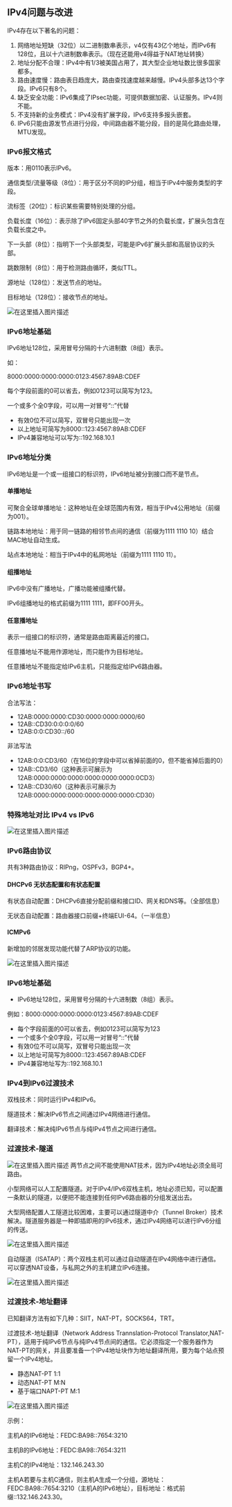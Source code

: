 ## IPv4问题与改进


IPv4存在以下著名的问题：

1. 网络地址短缺（32位）以二进制数串表示，v4仅有43亿个地址，而IPv6有128位，且以十六进制数串表示。（现在还能用v4得益于NAT地址转换）
2. 地址分配不合理：IPv4中有1/3被美国占用了，其大型企业地址数比很多国家都多。
3. 路由速度慢：路由表日趋庞大，路由查找速度越来越慢。IPv4头部多达13个字段。IPv6只有8个。
4. 缺乏安全功能：IPv6集成了IPsec功能，可提供数据加密、认证服务。IPv4则不能。
5. 不支持新的业务模式：IPv4没有扩展字段，IPv6支持多报头嵌套。
6. IPv6只能由源发节点进行分段，中间路由器不能分段，目的是简化路由处理，MTU发现。



### IPv6报文格式


版本：用0110表示IPv6。

通信类型/流量等级（8位）：用于区分不同的IP分组，相当于IPv4中服务类型的字段。

流标签（20位）：标识某些需要特别处理的分组。

负载长度（16位）：表示除了IPv6固定头部40字节之外的负载长度，扩展头包含在负载长度之中。

下一头部（8位）：指明下一个头部类型，可能是IPv6扩展头部和高层协议的头部。

跳数限制（8位）：用于检测路由循环，类似TTL。

源地址（128位）：发送节点的地址。

目标地址（128位）：接收节点的地址。

![在这里插入图片描述](https://i-blog.csdnimg.cn/blog_migrate/26ed97552aadae0cbfac3519827c82c8.png#pic_center)



### IPv6地址基础

IPv6地址128位，采用冒号分隔的十六进制数（8组）表示。

如：

8000:0000:0000:0000:0123:4567:89AB:CDEF

每个字段前面的0可以省去，例如0123可以简写为123。

一个或多个全0字段，可以用一对冒号“::”代替

- 有效0位不可以简写，双冒号只能出现一次
- 以上地址可简写为8000::123:4567:89AB:CDEF
- IPv4兼容地址可以写为::192.168.10.1


### IPv6地址分类

IPv6地址是一个或一组接口的标识符，IPv6地址被分到接口而不是节点。

#### 单播地址

可聚合全球单播地址：这种地址在全球范围内有效，相当于IPv4公用地址（前缀为001）。

链路本地地址：用于同一链路的相邻节点间的通信（前缀为1111 1110 10）结合MAC地址自动生成。

站点本地地址：相当于IPv4中的私网地址（前缀为1111 1110 11）。


#### 组播地址

IPv6中没有广播地址，广播功能被组播代替。

IPv6组播地址的格式前缀为1111 1111，即FF00开头。


#### 任意播地址

表示一组接口的标识符，通常是路由距离最近的接口。

任意播地址不能用作源地址，而只能作为目标地址。

任意播地址不能指定给IPv6主机，只能指定给IPv6路由器。


### IPv6地址书写


合法写法：

- 12AB:0000:0000:CD30:0000:0000:0000/60
- 12AB::CD30:0:0:0:0/60
- 12AB:0:0:CD30::/60

非法写法

- 12AB:0:0:CD3/60（在16位的字段中可以省掉前面的0，但不能省掉后面的0）
- 12AB::CD3/60（这种表示可展示为12AB:0000:0000:0000:0000:0000:0000:0CD3）
- 12AB::CD30/60（这种表示可展示为12AB:0000:0000:0000:0000:0000:0000:CD30）


### 特殊地址对比 IPv4 vs IPv6


![在这里插入图片描述](https://i-blog.csdnimg.cn/blog_migrate/15da98ce200fa4fd897c6b3f3bb9e062.png#pic_center)
### IPv6路由协议

共有3种路由协议：RIPng，OSPFv3，BGP4+。

#### DHCPv6 无状态配置和有状态配置

有状态自动配置：DHCPv6直接分配前缀和接口ID、网关和DNS等。（全部信息）

无状态自动配置：路由器接口前缀+终端EUI-64。（一半信息）

#### ICMPv6

新增加的邻居发现功能代替了ARP协议的功能。

![在这里插入图片描述](https://i-blog.csdnimg.cn/blog_migrate/d9423af5d536f27e8368805455f654aa.png)

### IPv6地址基础

- IPv6地址128位，采用冒号分隔的十六进制数（8组）表示。

例如：8000:0000:0000:0000:0123:4567:89AB:CDEF

- 每个字段前面的0可以省去，例如0123可以简写为123
- 一个或多个全0字段，可以用一对冒号“::”代替
- 有效0位不可以简写，双冒号只能出现一次
- 以上地址可简写为8000::123:4567:89AB:CDEF
- IPv4兼容地址写为::192.168.10.1



### IPv4到IPv6过渡技术

双栈技术：同时运行IPv4和IPv6。

隧道技术：解决IPv6节点之间通过IPv4网络进行通信。

翻译技术：解决纯IPv6节点与纯IPv4节点之间进行通信。

### 过渡技术-隧道

![在这里插入图片描述](https://i-blog.csdnimg.cn/blog_migrate/f681d5a621f0d1dbd53b4e9e4f5d4b4c.png)
两节点之间不能使用NAT技术，因为IPv4地址必须全局可路由。

小型网络可以人工配置隧道。对于IPv4/IPv6双栈主机，地址必须已知，可以配置一条默认的隧道，以便把不能连接到任何IPv6路由器的分组发送出去。

大型网络配置人工隧道比较困难，主要可以通过隧道中介（Tunnel Broker）技术解决。隧道服务器是一种即插即用的IPv6技术，通过IPv4网络可以进行IPv6分组的传送。

![在这里插入图片描述](https://i-blog.csdnimg.cn/blog_migrate/a60341b9561b9780e8736742af11bf9b.png)

自动隧道（ISATAP）：两个双栈主机可以通过自动隧道在IPv4网络中进行通信。可以穿透NAT设备，与私网之外的主机建立IPv6连接。

![在这里插入图片描述](https://i-blog.csdnimg.cn/blog_migrate/9125e5326e68b7b542b079cdbbe06499.png)


### 过渡技术-地址翻译

已知翻译方法有如下几种：SIIT，NAT-PT，SOCKS64，TRT。

过渡技术-地址翻译（Network Address Trannslation-Protocol Translator,NAT-PT），适用于纯IPv6节点与纯IPv4节点间的通信。它必须指定一个服务器作为NAT-PT的网关，并且要准备一个IPv4地址块作为地址翻译所用，要为每个站点预留一个IPv4地址。


- 静态NAT-PT 1:1
- 动态NAT-PT M:N
- 基于端口NAPT-PT M:1

![在这里插入图片描述](https://i-blog.csdnimg.cn/blog_migrate/049f50f181e00b19116e0865ab41dfa4.png)

示例：

主机A的IPv6地址：FEDC:BA98::7654:3210

主机B的IPv6地址：FEDC:BA98::7654:3211

主机C的IPv4地址：132.146.243.30

主机A若要与主机C通信，则主机A生成一个分组，源地址：FEDC:BA98::7654:3210（主机A的IPv6地址），目标地址：格式前缀::132.146.243.30。